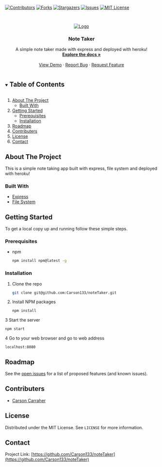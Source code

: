 <!--
*** Thanks for checking out the Best-README-Template. If you have a suggestion
*** that would make this better, please fork the repo and create a pull request
*** or simply open an issue with the tag "enhancement".
*** Thanks again! Now go create something AMAZING! :D
***
***
***
*** To avoid retyping too much info. Do a search and replace for the following:
*** github_username, repo_name, twitter_handle, email, project_title, project_description
-->



<!-- PROJECT SHIELDS -->
<!--
*** I'm using markdown "reference style" links for readability.
*** Reference links are enclosed in brackets [ ] instead of parentheses ( ).
*** See the bottom of this document for the declaration of the reference variables
*** for contributors-url, forks-url, etc. This is an optional, concise syntax you may use.
*** https://www.markdownguide.org/basic-syntax/#reference-style-links
-->
[![Contributors][contributors-shield]][contributors-url]
[![Forks][forks-shield]][forks-url]
[![Stargazers][stars-shield]][stars-url]
[![Issues][issues-shield]][issues-url]
[![MIT License][license-shield]][license-url]




<!-- PROJECT LOGO -->
<br />
<p align="center">
  <a href="https://note-taker-uobootcamp.herokuapp.com">
    <img src="📝" alt="Logo">
  </a>

  <h3 align="center">Note Taker</h3>

  <p align="center">
    A simple note taker made with express and deployed with heroku!
    <br />
    <a href="https://github.com/Carson133/noteTaker"><strong>Explore the docs »</strong></a>
    <br />
    <br />
    <a href="https://github.com/Carson133/noteTaker">View Demo</a>
    ·
    <a href="https://github.com/Carson133/noteTaker/issues">Report Bug</a>
    ·
    <a href="https://github.com/Carson133/noteTaker/issues">Request Feature</a>
  </p>
</p>



<!-- TABLE OF CONTENTS -->
<details open="open">
  <summary><h2 style="display: inline-block">Table of Contents</h2></summary>
  <ol>
    <li>
      <a href="#about-the-project">About The Project</a>
      <ul>
        <li><a href="#built-with">Built With </a></li>
      </ul>
    </li>
    <li>
      <a href="#getting-started">Getting Started</a>
      <ul>
        <li><a href="#prerequisites">Prerequisites</a></li>
        <li><a href="#installation">Installation</a></li>
      </ul>
    </li>
    <li><a href="#roadmap">Roadmap</a></li>
    <li><a href="#contributers">Contributers</a></li>
    <li><a href="#license">License</a></li>
    <li><a href="#contact">Contact</a></li>
  </ol>
</details>



<!-- ABOUT THE PROJECT -->
## About The Project

This is a simple note taking app built with express, file system and deployed with heroku!

### Built With

* [Express](https://expressjs.com)
* [File System](https://www.npmjs.com/package/file-system)



<!-- GETTING STARTED -->
## Getting Started

To get a local copy up and running follow these simple steps.

### Prerequisites

* npm
  ```sh
  npm install npm@latest -g
  ```

### Installation

1. Clone the repo
   ```sh
   git clone git@github.com:Carson133/noteTaker.git
   ```
2. Install NPM packages
   ```sh
   npm install
   ```
3 Start the server
   ```sh
   npm start
   ```
4 Go to your web browser and go to web address
   ```
   localhost:8080
   ```

<!-- ROADMAP -->
## Roadmap

See the [open issues](https://github.com/Carson133/noteTaker/issues) for a list of proposed features (and known issues).



<!-- CONTRIBUTING -->
## Contributers

* [Carson Carraher](https://github.com/Carson133)


<!-- LICENSE -->
## License

Distributed under the MIT License. See `LICENSE` for more information.



<!-- CONTACT -->
## Contact

Project Link: [https://github.com/Carson133/noteTaker](https://github.com/Carson133/noteTaker)


<!-- MARKDOWN LINKS & IMAGES -->
<!-- https://www.markdownguide.org/basic-syntax/#reference-style-links -->
[contributors-shield]: https://img.shields.io/github/contributors/Carson133/noteTaker.svg?style=for-the-badge
[contributors-url]: https://github.com/Carson133/noteTaker/graphs/contributors
[forks-shield]: https://img.shields.io/github/forks/Carson133/noteTaker.svg?style=for-the-badge
[forks-url]: https://github.com/Carson133/noteTaker/network/members
[stars-shield]: https://img.shields.io/github/stars/Carson133/noteTaker.svg?style=for-the-badge
[stars-url]: https://github.com/Carson133/noteTaker/stargazers
[issues-shield]: https://img.shields.io/github/issues/Carson133/noteTaker.svg?style=for-the-badge
[issues-url]: https://github.com/Carson133/noteTaker/issues
[license-shield]: https://img.shields.io/github/license/Carson133/noteTaker.svg?style=for-the-badge
[license-url]: https://github.com/Carson133/noteTaker/blob/master/LICENSE.txt
